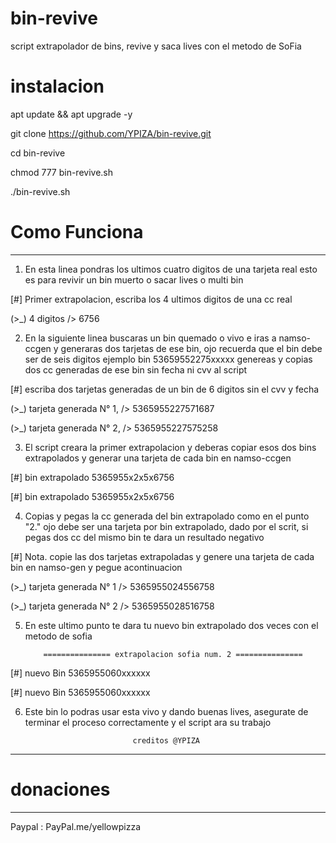 # bin-revive
script extrapolador de bins, revive y saca lives con el metodo de SoFia

# instalacion

apt update && apt upgrade -y

git clone  https://github.com/YPIZA/bin-revive.git

cd bin-revive

chmod 777 bin-revive.sh

./bin-revive.sh



 # Como Funciona 
_______________________________

1. En esta linea pondras los ultimos cuatro digitos de una tarjeta real 
esto es para revivir un bin muerto o sacar lives o multi bin

[#] Primer extrapolacion, escriba los 4 ultimos digitos de una cc real

(>_) 4 digitos /> 6756



2. En la siguiente linea buscaras un bin quemado o vivo e iras a namso-ccgen y 
generaras dos tarjetas de ese bin, ojo recuerda que el bin debe ser de seis digitos
ejemplo bin 53659552275xxxxx genereas y copias dos cc generadas de ese bin sin fecha ni cvv al script

[#] escriba dos tarjetas generadas de un bin de 6 digitos sin el cvv y fecha

(>_) tarjeta generada N° 1, /> 5365955227571687

(>_) tarjeta generada N° 2, /> 5365955227575258



3. El script creara la primer extrapolacion y deberas copiar esos dos bins extrapolados y
generar una tarjeta de cada bin en namso-ccgen

[#] bin extrapolado 5365955x2x5x6756

[#] bin extrapolado 5365955x2x5x6756



4. Copias y pegas la cc generada del bin extrapolado como en el punto "2."
ojo debe ser una tarjeta por bin extrapolado, dado por el scrit, si pegas dos cc del mismo bin te dara un resultado negativo

[#] Nota. copie las dos tarjetas extrapoladas y genere una tarjeta de cada bin en namso-gen y pegue acontinuacion

(>_) tarjeta generada N° 1 /> 5365955024556758      

(>_) tarjeta generada N° 2 /> 5365955028516758



5. En este ultimo punto te dara tu nuevo bin extrapolado dos veces con el metodo de sofia 

           =============== extrapolacion sofia num. 2 ===============

[#] nuevo Bin 5365955060xxxxxx

[#] nuevo Bin 5365955060xxxxxx

6. Este bin lo podras usar esta vivo y dando buenas lives, asegurate de terminar el proceso correctamente 
y el script ara su trabajo

                               creditos @YPIZA
                               
----------------------------------------------------------------------------------------------


# donaciones
________________________________


Paypal : PayPal.me/yellowpizza

